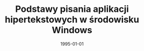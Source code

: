 ---
# Documentation: https://wowchemy.com/docs/managing-content/

title: Podstawy pisania aplikacji hipertekstowych w środowisku Windows
subtitle: ''
summary: ''
authors:
- Ernest Rychlikowski
- piasecki
- Krzysztof Szyszkowski
tags: []
categories: []
date: '1995-01-01'
lastmod: 2022-10-07T05:08:24Z
featured: false
draft: false

# Featured image
# To use, add an image named `featured.jpg/png` to your page's folder.
# Focal points: Smart, Center, TopLeft, Top, TopRight, Left, Right, BottomLeft, Bottom, BottomRight.
image:
  caption: ''
  focal_point: ''
  preview_only: false

# Projects (optional).
#   Associate this post with one or more of your projects.
#   Simply enter your project's folder or file name without extension.
#   E.g. `projects = ["internal-project"]` references `content/project/deep-learning/index.md`.
#   Otherwise, set `projects = []`.
projects: []
publishDate: '2022-10-07T05:08:23.065053Z'
publication_types:
- '4'
abstract: ''
publication: ''
---